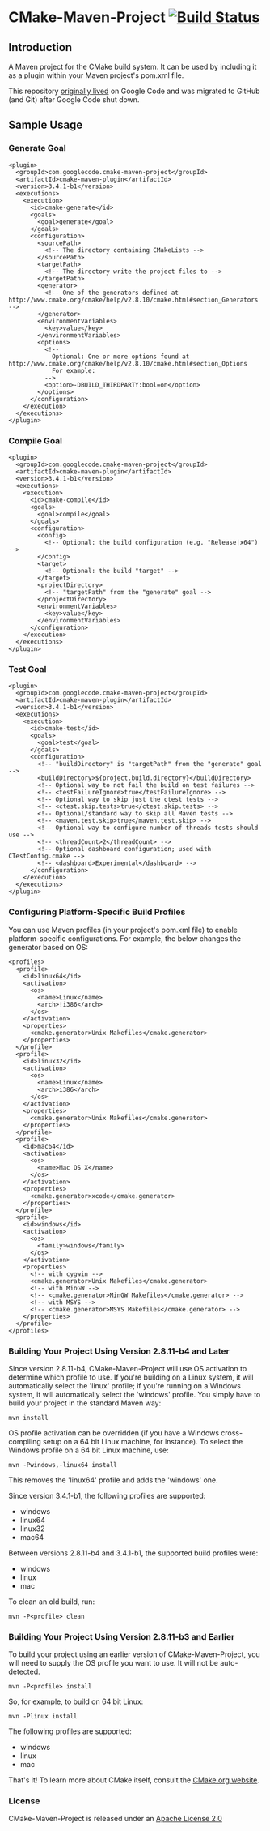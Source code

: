 # CMake-Maven-Project [![Build Status](https://travis-ci.org/cmake-maven-project/cmake-maven-project.png?branch=master)](https://travis-ci.org/cmake-maven-project/cmake-maven-project)

## Introduction

A Maven project for the CMake build system. It can be used by including it as a plugin within your Maven project's pom.xml file.

This repository [originally lived]((https://code.google.com/p/cmake-maven-project/)) on Google Code and was migrated to GitHub (and Git) after Google Code shut down.

## Sample Usage

### Generate Goal

    <plugin>
      <groupId>com.googlecode.cmake-maven-project</groupId>
      <artifactId>cmake-maven-plugin</artifactId>
      <version>3.4.1-b1</version>
      <executions>
        <execution>
          <id>cmake-generate</id>
          <goals>
            <goal>generate</goal>
          </goals>
          <configuration>
            <sourcePath>
              <!-- The directory containing CMakeLists -->
            </sourcePath>
            <targetPath>
              <!-- The directory write the project files to -->
            </targetPath>
            <generator>
              <!-- One of the generators defined at http://www.cmake.org/cmake/help/v2.8.10/cmake.html#section_Generators -->
            </generator>
            <environmentVariables>
              <key>value</key>
            </environmentVariables>
            <options>
              <!--
                Optional: One or more options found at http://www.cmake.org/cmake/help/v2.8.10/cmake.html#section_Options
                For example:
              -->
              <option>-DBUILD_THIRDPARTY:bool=on</option> 
            </options>
          </configuration>
        </execution>
      </executions>
    </plugin>

### Compile Goal

    <plugin>
      <groupId>com.googlecode.cmake-maven-project</groupId>
      <artifactId>cmake-maven-plugin</artifactId>
      <version>3.4.1-b1</version>
      <executions>
        <execution>
          <id>cmake-compile</id>
          <goals>
            <goal>compile</goal>
          </goals>
          <configuration>
            <config>
              <!-- Optional: the build configuration (e.g. "Release|x64") -->
            </config>
            <target>
              <!-- Optional: the build "target" -->
            </target>
            <projectDirectory>
              <!-- "targetPath" from the "generate" goal -->
            </projectDirectory>
            <environmentVariables>
              <key>value</key>
            </environmentVariables>
          </configuration>
        </execution>
      </executions>
    </plugin>

### Test Goal

    <plugin>
      <groupId>com.googlecode.cmake-maven-project</groupId>
      <artifactId>cmake-maven-plugin</artifactId>
      <version>3.4.1-b1</version>
      <executions>
        <execution>
          <id>cmake-test</id>
          <goals>
            <goal>test</goal>
          </goals>
          <configuration>
            <!-- "buildDirectory" is "targetPath" from the "generate" goal --> 
            <buildDirectory>${project.build.directory}</buildDirectory>
            <!-- Optional way to not fail the build on test failures -->
            <!-- <testFailureIgnore>true</testFailureIgnore> -->
            <!-- Optional way to skip just the ctest tests -->
            <!-- <ctest.skip.tests>true</ctest.skip.tests> -->
            <!-- Optional/standard way to skip all Maven tests -->
            <!-- <maven.test.skip>true</maven.test.skip> -->
            <!-- Optional way to configure number of threads tests should use -->
            <!-- <threadCount>2</threadCount> -->
            <!-- Optional dashboard configuration; used with CTestConfig.cmake -->
            <!-- <dashboard>Experimental</dashboard> -->
          </configuration>
        </execution>
      </executions>
    </plugin>

### Configuring Platform-Specific Build Profiles

You can use Maven profiles (in your project's pom.xml file) to enable platform-specific configurations. For example, the below changes the generator based on OS:

    <profiles>
      <profile>
        <id>linux64</id>
        <activation>
          <os>
            <name>Linux</name>
            <arch>!i386</arch>
          </os>
        </activation>
        <properties>
          <cmake.generator>Unix Makefiles</cmake.generator>
        </properties>
      </profile>
      <profile>
        <id>linux32</id>
        <activation>
          <os>
            <name>Linux</name>
            <arch>i386</arch>
          </os>
        </activation>
        <properties>
          <cmake.generator>Unix Makefiles</cmake.generator>
        </properties>
      </profile>
      <profile>
        <id>mac64</id>
        <activation>
          <os>
            <name>Mac OS X</name>
          </os>
        </activation>
        <properties>
          <cmake.generator>xcode</cmake.generator>
        </properties>
      </profile>
      <profile>
        <id>windows</id>
        <activation>
          <os>
            <family>windows</family>
          </os>
        </activation>
        <properties>
          <!-- with cygwin -->
          <cmake.generator>Unix Makefiles</cmake.generator>
          <!-- with MinGW -->
          <!-- <cmake.generator>MinGW Makefiles</cmake.generator> -->
          <!-- with MSYS -->
          <!-- <cmake.generator>MSYS Makefiles</cmake.generator> -->
        </properties>
      </profile>
    </profiles>


### Building Your Project Using Version 2.8.11-b4 and Later

Since version 2.8.11-b4, CMake-Maven-Project will use OS activation to determine which profile to use. If you're building on a Linux system, it will automatically select the 'linux' profile; if you're running on a Windows system, it will automatically select the 'windows' profile. You simply have to build your project in the standard Maven way:

    mvn install

OS profile activation can be overridden (if you have a Windows cross-compiling setup on a 64 bit Linux machine, for instance). To select the Windows profile on a 64 bit Linux machine, use:

    mvn -Pwindows,-linux64 install

This removes the 'linux64' profile and adds the 'windows' one.

Since version 3.4.1-b1, the following profiles are supported:

* windows
* linux64
* linux32
* mac64

Between versions 2.8.11-b4 and 3.4.1-b1, the supported build profiles were:

* windows
* linux
* mac

To clean an old build, run:

    mvn -P<profile> clean

### Building Your Project Using Version 2.8.11-b3 and Earlier

To build your project using an earlier version of CMake-Maven-Project, you will need to supply the OS profile you want to use. It will not be auto-detected.

    mvn -P<profile> install

So, for example, to build on 64 bit Linux:

    mvn -Plinux install

The following profiles are supported:

* windows
* linux
* mac

That's it!  To learn more about CMake itself, consult the [CMake.org website](https://cmake.org/).

### License

CMake-Maven-Project is released under an [Apache License 2.0](http://www.apache.org/licenses/LICENSE-2.0)
